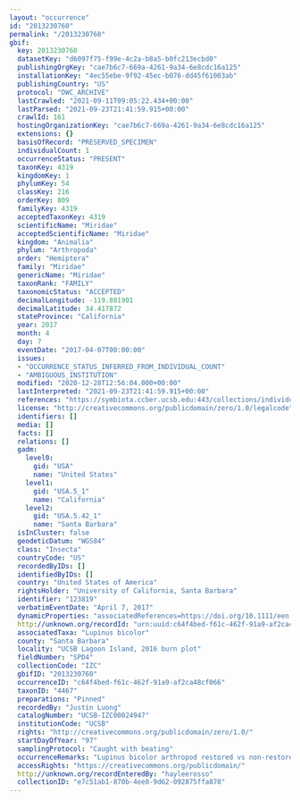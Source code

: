 ```yaml
---
layout: "occurrence"
id: "2013230760"
permalink: "/2013230760"
gbif:
  key: 2013230760
  datasetKey: "d6097f75-f99e-4c2a-b8a5-b0fc213ecbd0"
  publishingOrgKey: "cae7b6c7-669a-4261-9a34-6e8cdc16a125"
  installationKey: "4ec55ebe-9f92-45ec-b076-dd45f61003ab"
  publishingCountry: "US"
  protocol: "DWC_ARCHIVE"
  lastCrawled: "2021-09-11T09:05:22.434+00:00"
  lastParsed: "2021-09-23T21:41:59.915+00:00"
  crawlId: 161
  hostingOrganizationKey: "cae7b6c7-669a-4261-9a34-6e8cdc16a125"
  extensions: {}
  basisOfRecord: "PRESERVED_SPECIMEN"
  individualCount: 1
  occurrenceStatus: "PRESENT"
  taxonKey: 4319
  kingdomKey: 1
  phylumKey: 54
  classKey: 216
  orderKey: 809
  familyKey: 4319
  acceptedTaxonKey: 4319
  scientificName: "Miridae"
  acceptedScientificName: "Miridae"
  kingdom: "Animalia"
  phylum: "Arthropoda"
  order: "Hemiptera"
  family: "Miridae"
  genericName: "Miridae"
  taxonRank: "FAMILY"
  taxonomicStatus: "ACCEPTED"
  decimalLongitude: -119.881901
  decimalLatitude: 34.417872
  stateProvince: "California"
  year: 2017
  month: 4
  day: 7
  eventDate: "2017-04-07T00:00:00"
  issues:
  - "OCCURRENCE_STATUS_INFERRED_FROM_INDIVIDUAL_COUNT"
  - "AMBIGUOUS_INSTITUTION"
  modified: "2020-12-28T12:56:04.000+00:00"
  lastInterpreted: "2021-09-23T21:41:59.915+00:00"
  references: "https://symbiota.ccber.ucsb.edu:443/collections/individual/index.php?occid=123819"
  license: "http://creativecommons.org/publicdomain/zero/1.0/legalcode"
  identifiers: []
  media: []
  facts: []
  relations: []
  gadm:
    level0:
      gid: "USA"
      name: "United States"
    level1:
      gid: "USA.5_1"
      name: "California"
    level2:
      gid: "USA.5.42_1"
      name: "Santa Barbara"
  isInCluster: false
  geodeticDatum: "WGS84"
  class: "Insecta"
  countryCode: "US"
  recordedByIDs: []
  identifiedByIDs: []
  country: "United States of America"
  rightsHolder: "University of California, Santa Barbara"
  identifier: "123819"
  verbatimEventDate: "April 7, 2017"
  dynamicProperties: "associatedReferences=https://doi.org/10.1111/een.12721; associatedReferences=https://escholarship.org/uc/item/64c550mk"
  http://unknown.org/recordId: "urn:uuid:c64f4bed-f61c-462f-91a9-af2ca48cf066"
  associatedTaxa: "Lupinus bicolor"
  county: "Santa Barbara"
  locality: "UCSB Lagoon Island, 2016 burn plot"
  fieldNumber: "SPD4"
  collectionCode: "IZC"
  gbifID: "2013230760"
  occurrenceID: "c64f4bed-f61c-462f-91a9-af2ca48cf066"
  taxonID: "4467"
  preparations: "Pinned"
  recordedBy: "Justin Luong"
  catalogNumber: "UCSB-IZC00024947"
  institutionCode: "UCSB"
  rights: "http://creativecommons.org/publicdomain/zero/1.0/"
  startDayOfYear: "97"
  samplingProtocol: "Caught with beating"
  occurrenceRemarks: "Lupinus bicolor arthropod restored vs non-restored project comparison"
  accessRights: "https://creativecommons.org/publicdomain/"
  http://unknown.org/recordEnteredBy: "hayleerosso"
  collectionID: "e7c51ab1-870b-4ee8-9d62-092875ffa870"
---
```

